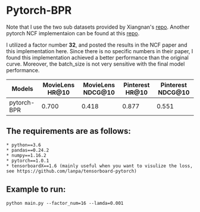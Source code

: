 # Pytorch-BPR

Note that I use the two sub datasets provided by Xiangnan's [repo](https://github.com/hexiangnan/neural_collaborative_filtering/tree/master/Data). Another pytorch NCF implementaion can be found at this [repo](https://github.com/guoyang9/NCF).

I utilized a factor number **32**, and posted the results in the NCF paper and this implementation here. Since there is no specific numbers in their paper, I found this implementation achieved a better performance than the original curve. Moreover, the batch_size is not very sensitive with the final model performance.

Models 			| MovieLens HR@10 | MovieLens NDCG@10 | Pinterest HR@10 | Pinterest NDCG@10
------ 			| --------------- | ----------------- | --------------- | -----------------
pytorch-BPR    	| 0.700 		  | 0.418             | 0.877 			| 0.551


## The requirements are as follows:
	* python==3.6
	* pandas==0.24.2
	* numpy==1.16.2
	* pytorch==1.0.1
	* tensorboardX==1.6 (mainly useful when you want to visulize the loss, see https://github.com/lanpa/tensorboard-pytorch)

## Example to run:
```
python main.py --factor_num=16 --lamda=0.001
```
